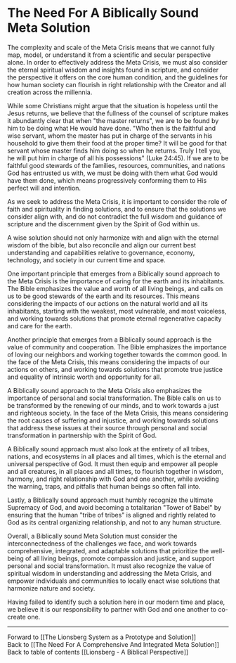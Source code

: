 # The Need For A Biblically Sound Meta Solution

The complexity and scale of the Meta Crisis means that we cannot fully map, model, or understand it from a scientific and secular perspective alone. In order to effectively address the Meta Crisis, we must also consider the eternal spiritual wisdom and insights found in scripture, and consider the perspective it offers on the core human condition, and the guidelines for how human society can flourish in right relationship with the Creator and all creation across the millennia. 

While some Christians might argue that the situation is hopeless until the Jesus returns, we believe that the fullness of the counsel of scripture makes it abundantly clear that when "the master returns", we are to be found by him to be doing what He would have done. "Who then is the faithful and wise servant, whom the master has put in charge of the servants in his household to give them their food at the proper time? It will be good for that servant whose master finds him doing so when he returns. Truly I tell you, he will put him in charge of all his possessions" (Luke 24:45). If we are to be faithful good stewards of the families, resources, communities, and nations God has entrusted us with, we must be doing with them what God would have them done, which means progressively conforming them to His perfect will and intention. 

As we seek to address the Meta Crisis, it is important to consider the role of faith and spirituality in finding solutions, and to ensure that the solutions we consider align with, and do not contradict the full wisdom and guidance of scripture and the discernment given by the Spirit of God within us. 

A wise solution should not only harmonize with and align with the eternal wisdom of the bible, but also reconcile and align our current best understanding and capabilities relative to governance, economy, technology, and society in our current time and space. 

One important principle that emerges from a Biblically sound approach to the Meta Crisis is the importance of caring for the earth and its inhabitants. The Bible emphasizes the value and worth of all living beings, and calls on us to be good stewards of the earth and its resources. This means considering the impacts of our actions on the natural world and all its inhabitants, starting with the weakest, most vulnerable, and most voiceless, and working towards solutions that promote eternal regenerative capacity and care for the earth. 

Another principle that emerges from a Biblically sound approach is the value of community and cooperation. The Bible emphasizes the importance of loving our neighbors and working together towards the common good. In the face of the Meta Crisis, this means considering the impacts of our actions on others, and working towards solutions that promote true justice and equality of intrinsic worth and opportunity for all. 

A Biblically sound approach to the Meta Crisis also emphasizes the importance of personal and social transformation. The Bible calls on us to be transformed by the renewing of our minds, and to work towards a just and righteous society. In the face of the Meta Crisis, this means considering the root causes of suffering and injustice, and working towards solutions that address these issues at their source through personal and social transformation in partnership with the Spirit of God. 

A Biblically sound approach must also look at the entirety of all tribes, nations, and ecosystems in all places and all times, which is the eternal and universal perspective of God. It must then equip and empower all people and all creatures, in all places and all times, to flourish together in wisdom, harmony, and right relationship with God and one another, while avoiding the warning, traps, and pitfalls that human beings so often fall into. 

Lastly, a Biblically sound approach must humbly recognize the ultimate Supremacy of God, and avoid becoming a totalitarian "Tower of Babel" by ensuring that the human "tribe of tribes" is aligned and rightly related to God as its central organizing relationship, and not to any human structure. 

Overall, a Biblically sound Meta Solution must consider the interconnectedness of the challenges we face, and work towards comprehensive, integrated, and adaptable solutions that prioritize the well-being of all living beings, promote compassion and justice, and support personal and social transformation. It must also recognize the value of spiritual wisdom in understanding and addressing the Meta Crisis, and empower individuals and communities to locally enact wise solutions that harmonize nature and society.

Having failed to identify such a solution here in our modern time and place, we believe it is our responsibility to partner with God and one another to co-create one. 

___

Forward to [[The Lionsberg System as a Prototype and Solution]]  
Back to [[The Need For A Comprehensive And Integrated Meta Solution]]    
Back to table of contents [[Lionsberg - A Biblical Perspective]]    
